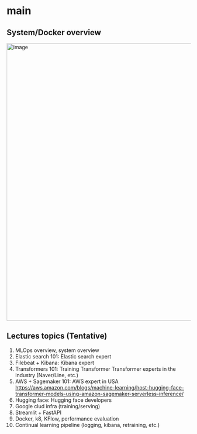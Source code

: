 # main

## System/Docker overview
<img width="758" alt="image" src="https://user-images.githubusercontent.com/901975/183826557-3dd15735-865c-4db2-abcd-9d66caba2473.png">

## Lectures topics (Tentative)
1. MLOps overview, system overview
1. Elastic search 101: Elastic search expert
1. Filebeat + Kibana: Kibana expert
1. Transformers 101: Training Transformer Transformer experts in the industry (Naver/Line, etc.)
1. AWS + Sagemaker 101: AWS expert in USA
  https://aws.amazon.com/blogs/machine-learning/host-hugging-face-transformer-models-using-amazon-sagemaker-serverless-inference/ 
1. Hugging face: Hugging face developers
1. Google clud infra (training/serving)
1. Streamlit + FastAPI
1. Docker, k8, KFlow, performance evaluation
1. Continual learning pipeline (logging, kibana, retraining, etc.) 
